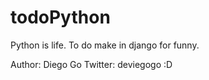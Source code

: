 # todoPython

Python is life.
To do make in django for funny.

Author: Diego Go
Twitter: deviegogo
:D
